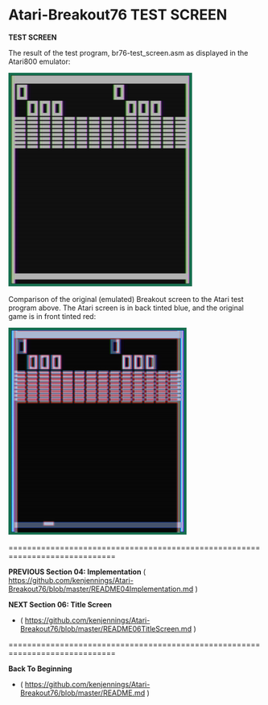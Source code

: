 # Atari-Breakout76 TEST SCREEN

**TEST SCREEN**

The result of the test program, br76-test_screen.asm as displayed in the Atari800 emulator:

![Test Screen](Breakout_bw_test_screen_cropped_with_border.png?raw=true "Test Screen")

Comparison of the original (emulated) Breakout screen to the Atari test program above.   The Atari screen is in back tinted blue, and the original game is in front tinted red:

![Screen Comparison](Breakout_bw_test_screen_merge.png?raw=true "Screen Comparison")




=============================================================================

**PREVIOUS Section 04: Implementation**
( https://github.com/kenjennings/Atari-Breakout76/blob/master/README04Implementation.md )


**NEXT Section 06: Title Screen**
- ( https://github.com/kenjennings/Atari-Breakout76/blob/master/README06TitleScreen.md )

=============================================================================

**Back To Beginning**
- ( https://github.com/kenjennings/Atari-Breakout76/blob/master/README.md )
